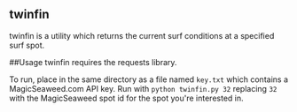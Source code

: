 twinfin
------

twinfin is a utility which returns the current surf conditions at a specified surf spot.

##Usage
twinfin requires the requests library.

To run, place in the same directory as a file named `key.txt` which contains a MagicSeaweed.com API key. Run with
`python twinfin.py 32`
replacing `32` with the MagicSeaweed spot id for the spot you're interested in.